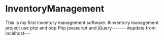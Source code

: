 # InventoryManagement
This is my first inventory management software.
#inventory management project use php and oop Php javascript and jQuery-------
#update from localhost---